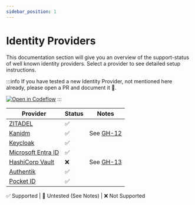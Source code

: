 ```yaml
---
sidebar_position: 1
---
```


# Identity Providers

This documentation section will give you an overview of the support-status of well known identity providers.
Select a provider to see detailed setup instructions.

:::info
If you have tested a new Identity Provider, not mentioned here already, please open a PR and document it 🙏.

[![Open in Codeflow](https://developer.stackblitz.com/img/open_in_codeflow.svg)](https://pr.new/sevensolutions/traefik-oidc-auth)
:::

| Provider | Status | Notes |
|---|---|---|
| [ZITADEL](./zitadel.md) | ✅ | |
| [Kanidm](./kanidm.md) | ✅ | See [GH-12](https://github.com/sevensolutions/traefik-oidc-auth/issues/12) |
| [Keycloak](./keycloak.md) | ✅ | |
| [Microsoft Entra ID](./entra-id.md) | ✅ | |
| [HashiCorp Vault](https://www.vaultproject.io/) | ❌ | See [GH-13](https://github.com/sevensolutions/traefik-oidc-auth/issues/13) |
| [Authentik](./authentik.md) | ✅ | |
| [Pocket ID](./pocket-id.md) | ✅ | |

✅ Supported | 🧐 Untested (See Notes) | ❌ Not Supported
